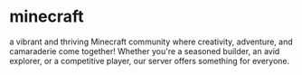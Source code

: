 # minecraft
a vibrant and thriving Minecraft community where creativity, adventure, and camaraderie come together! Whether you're a seasoned builder, an avid explorer, or a competitive player, our server offers something for everyone.

